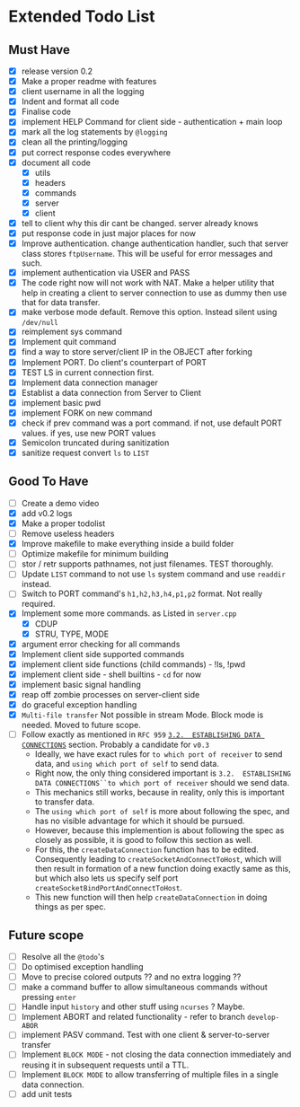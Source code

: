 # Extended Todo List

## Must Have

- [X] release version 0.2
- [X] Make a proper readme with features
- [X] client username in all the logging
- [x] Indent and format all code
- [x] Finalise code
- [x] implement HELP Command for client side - authentication + main loop
- [x] mark all the log statements by `@logging`
- [x] clean all the printing/logging
- [x] put correct response codes everywhere
- [x] document all code
  - [x] utils
  - [x] headers
  - [x] commands
  - [x] server
  - [x] client
- [x] tell to client why this dir cant be changed. server already knows
- [x] put response code in just major places for now
- [x] Improve authentication. change authentication handler, such that server class stores `ftpUsername`. This will be useful for error messages and such.
- [x] implement authentication via USER and PASS
- [x] The code right now will not work with NAT. Make a helper utility that help in creating a client to server connection to use as dummy then use that for data transfer.
- [x] make verbose mode default. Remove this option. Instead silent using `/dev/null`
- [x] reimplement sys command
- [x] Implement quit command
- [x] find a way to store server/client IP in the OBJECT after forking
- [x] Implement PORT. Do client's counterpart of PORT
- [x] TEST LS in current connection first.
- [x] Implement data connection manager
- [x] Establist a data connection from Server to Client
- [x] implement basic pwd
- [x] implement FORK on new command
- [x] check if prev command was a port command. if not, use default PORT values. if yes, use new PORT values
- [x] Semicolon truncated during sanitization
- [x] sanitize request convert `ls` to `LIST`

## Good To Have

- [ ] Create a demo video
- [X] add v0.2 logs
- [x] Make a proper todolist
- [ ] Remove useless headers
- [x] Improve makefile to make everything inside a build folder
- [ ] Optimize makefile for minimum building
- [ ] stor / retr supports pathnames, not just filenames. TEST thoroughly.
- [ ] Update `LIST` command to not use `ls` system command and use `readdir` instead.
- [ ] Switch to PORT command's `h1,h2,h3,h4,p1,p2` format. Not really required.
- [x] Implement some more commands. as Listed in `server.cpp`
  - [x] CDUP
  - [x] STRU, TYPE, MODE
- [x] argument error checking for all commands
- [x] Implement client side supported commands
- [x] implement client side functions (child commands) - !ls, !pwd
- [x] implement client side - shell builtins - `cd` for now
- [X] implement basic signal handling
- [X] reap off zombie processes on server-client side
- [X] do graceful exception handling
- [X] `Multi-file transfer` Not possible in stream Mode. Block mode is needed. Moved to future scope.
- [ ] Follow exactly as mentioned in `RFC 959` [`3.2.  ESTABLISHING DATA CONNECTIONS`](https://www.w3.org/Protocols/rfc959/3_DataTransfer.html) section. Probably a candidate for `v0.3`
  - Ideally, we have exact rules for `to which port of receiver` to send data, and `using which port of self` to send data.
  - Right now, the only thing considered important is `3.2.  ESTABLISHING DATA CONNECTIONS``to which port of receiver` should we send data.
  - This mechanics still works, because in reality, only this is important to transfer data.
  - The `using which port of self` is more about following the spec, and has no visible advantage for which it should be pursued.
  - However, because this implemention is about following the spec as closely as possible, it is good to follow this section as well.
  - For this, the `createDataConnection` function has to be edited. Consequently leading to `createSocketAndConnectToHost`, which will then result in formation of a new function doing exactly same as this, but which also lets us specify self port `createSocketBindPortAndConnectToHost`.
  - This new function will then help `createDataConnection` in doing things as per spec.

## Future scope

- [ ] Resolve all the `@todo`'s
- [ ] Do optimised exception handling
- [ ] Move to precise colored outputs ?? and no extra logging ??
- [ ] make a command buffer to allow simultaneous commands without pressing `enter`
- [ ] Handle input `history` and other stuff using `ncurses` ? Maybe.
- [ ] Implement ABORT and related functionality - refer to branch `develop-ABOR`
- [ ] implement PASV command. Test with one client & server-to-server transfer
- [ ] Implement `BLOCK MODE` - not closing the data connection immediately and reusing it in subsequent requests until a TTL.
- [ ] Implement `BLOCK MODE` to allow transferring of multiple files in a single data connection. 
- [ ] add unit tests
